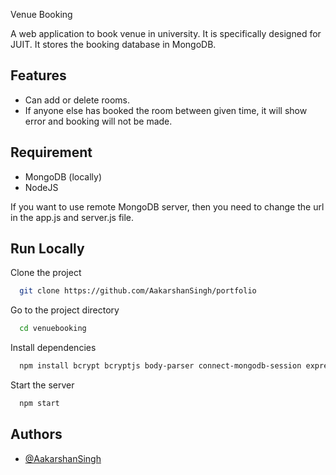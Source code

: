 
Venue Booking

A web application to book venue in university. It is specifically designed for JUIT. It stores the booking database in MongoDB.
## Features

- Can add or delete rooms.
- If anyone else has booked the room between given time, it will show error and booking will not be made.


## Requirement

- MongoDB (locally)
- NodeJS

If you want to use remote MongoDB server, then you need to change the url in the app.js and server.js file. 
## Run Locally

Clone the project

```bash
  git clone https://github.com/AakarshanSingh/portfolio
```

Go to the project directory

```bash
  cd venuebooking
```

Install dependencies

```bash
  npm install bcrypt bcryptjs body-parser connect-mongodb-session express express-session hbs js jsonwebtoken mongoose mysql path time-to-seconds 
```
  
  Start the server

```bash
  npm start
```


## Authors

- [@AakarshanSingh](https://github.com/AakarshanSingh)

